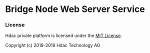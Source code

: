 Bridge Node Web Server Service
======================

### License

Hdac private platform is licensed under the [MIT License](http://opensource.org/licenses/MIT).

Copyright (c) 2018-2019 Hdac Technology AG






